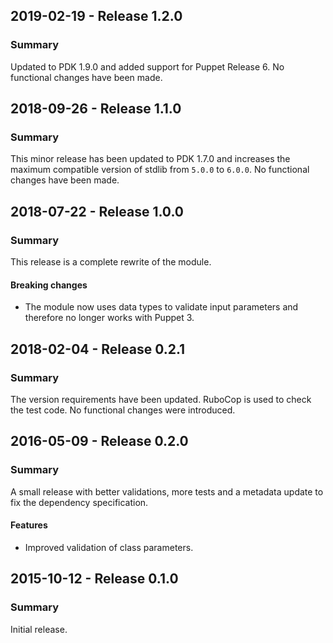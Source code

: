 ## 2019-02-19 - Release 1.2.0

### Summary

Updated to PDK 1.9.0 and added support for Puppet Release 6. No functional changes have been made.

## 2018-09-26 - Release 1.1.0

### Summary

This minor release has been updated to PDK 1.7.0 and increases the maximum compatible version of stdlib from `5.0.0` to `6.0.0`. No functional changes have been made.

## 2018-07-22 - Release 1.0.0

### Summary

This release is a complete rewrite of the module.

#### Breaking changes

- The module now uses data types to validate input parameters and therefore no longer works with Puppet 3.

## 2018-02-04 - Release 0.2.1

### Summary

The version requirements have been updated. RuboCop is used to check the test code. No functional changes were introduced.

## 2016-05-09 - Release 0.2.0

### Summary

A small release with better validations, more tests and a metadata update to fix the dependency specification.

#### Features

- Improved validation of class parameters.

## 2015-10-12 - Release 0.1.0

### Summary

Initial release.
